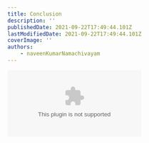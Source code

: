 ```yaml
---
title: Conclusion
description: ''
publishedDate: 2021-09-22T17:49:44.101Z
lastModifiedDate: 2021-09-22T17:49:44.101Z
coverImage: ''
authors:
    - naveenKumarNamachivayam
---
```


<Embed
	type="youtube"
	url="https://youtu.be/yCE7QvwG1-c?t=1369"
	title="Conclusion"
/>
